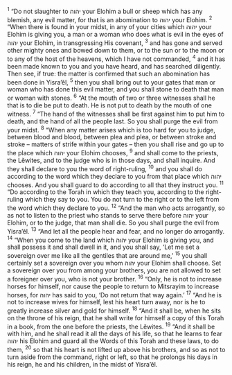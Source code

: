 <sup>1</sup> “Do not slaughter to יהוה your Elohim a bull or sheep which has any blemish, any evil matter, for that is an abomination to יהוה your Elohim.
<sup>2</sup> “When there is found in your midst, in any of your cities which יהוה your Elohim is giving you, a man or a woman who does what is evil in the eyes of יהוה your Elohim, in transgressing His covenant,
<sup>3</sup> and has gone and served other mighty ones and bowed down to them, or to the sun or to the moon or to any of the host of the heavens, which I have not commanded,
<sup>4</sup> and it has been made known to you and you have heard, and has searched diligently. Then see, if true: the matter is confirmed that such an abomination has been done in Yisra’ĕl,
<sup>5</sup> then you shall bring out to your gates that man or woman who has done this evil matter, and you shall stone to death that man or woman with stones.
<sup>6</sup> “At the mouth of two or three witnesses shall he that is to die be put to death. He is not put to death by the mouth of one witness.
<sup>7</sup> “The hand of the witnesses shall be first against him to put him to death, and the hand of all the people last. So you shall purge the evil from your midst.
<sup>8</sup> “When any matter arises which is too hard for you to judge, between blood and blood, between plea and plea, or between stroke and stroke – matters of strife within your gates – then you shall rise and go up to the place which יהוה your Elohim chooses,
<sup>9</sup> and shall come to the priests, the Lĕwites, and to the judge who is in those days, and shall inquire. And they shall declare to you the word of right-ruling,
<sup>10</sup> and you shall do according to the word which they declare to you from that place which יהוה chooses. And you shall guard to do according to all that they instruct you.
<sup>11</sup> “Do according to the Torah in which they teach you, according to the right-ruling which they say to you. You do not turn to the right or to the left from the word which they declare to you.
<sup>12</sup> “And the man who acts arrogantly, so as not to listen to the priest who stands to serve there before יהוה your Elohim, or to the judge, that man shall die. So you shall purge the evil from Yisra’ĕl.
<sup>13</sup> “And let all the people hear and fear, and no longer do arrogantly.
<sup>14</sup> “When you come to the land which יהוה your Elohim is giving you, and shall possess it and shall dwell in it, and you shall say, ‘Let me set a sovereign over me like all the gentiles that are around me,’
<sup>15</sup> you shall certainly set a sovereign over you whom יהוה your Elohim shall choose. Set a sovereign over you from among your brothers, you are not allowed to set a foreigner over you, who is not your brother.
<sup>16</sup> “Only, he is not to increase horses for himself, nor cause the people to return to Mitsrayim to increase horses, for יהוה has said to you, ‘Do not return that way again.’
<sup>17</sup> “And he is not to increase wives for himself, lest his heart turn away, nor is he to greatly increase silver and gold for himself.
<sup>18</sup> “And it shall be, when he sits on the throne of his reign, that he shall write for himself a copy of this Torah in a book, from the one before the priests, the Lĕwites.
<sup>19</sup> “And it shall be with him, and he shall read it all the days of his life, so that he learns to fear יהוה his Elohim and guard all the Words of this Torah and these laws, to do them,
<sup>20</sup> so that his heart is not lifted up above his brothers, and so as not to turn aside from the command, right or left, so that he prolongs his days in his reign, he and his children, in the midst of Yisra’ĕl.
